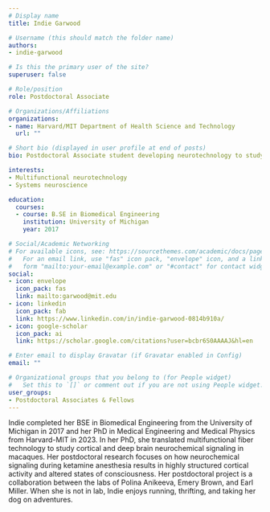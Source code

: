 ```yaml
---
# Display name
title: Indie Garwood

# Username (this should match the folder name)
authors:
- indie-garwood

# Is this the primary user of the site?
superuser: false

# Role/position
role: Postdoctoral Associate

# Organizations/Affiliations
organizations:
- name: Harvard/MIT Department of Health Science and Technology
  url: ""

# Short bio (displayed in user profile at end of posts)
bio: Postdoctoral Associate student developing neurotechnology to study anesthesia | Devoted dog + cat mom

interests:
- Multifunctional neurotechnology
- Systems neuroscience

education:
  courses:
  - course: B.SE in Biomedical Engineering
    institution: University of Michigan
    year: 2017

# Social/Academic Networking
# For available icons, see: https://sourcethemes.com/academic/docs/page-builder/#icons
#   For an email link, use "fas" icon pack, "envelope" icon, and a link in the
#   form "mailto:your-email@example.com" or "#contact" for contact widget.
social:
- icon: envelope
  icon_pack: fas
  link: mailto:garwood@mit.edu
- icon: linkedin
  icon_pack: fab
  link: https://www.linkedin.com/in/indie-garwood-0814b910a/
- icon: google-scholar
  icon_pack: ai
  link: https://scholar.google.com/citations?user=bcbr6S0AAAAJ&hl=en

# Enter email to display Gravatar (if Gravatar enabled in Config)
email: ""

# Organizational groups that you belong to (for People widget)
#   Set this to `[]` or comment out if you are not using People widget.
user_groups:
- Postdoctoral Associates & Fellows
---
```


Indie completed her BSE in Biomedical Engineering from the University of Michigan in 2017 and her PhD in Medical Engineering and Medical Physics from Harvard-MIT in 2023. In her PhD, she translated multifunctional fiber technology to study cortical and deep brain neurochemical signaling in macaques. Her postdoctoral research focuses on how neurochemical signaling during ketamine anesthesia results in highly structured cortical activity and altered states of consciousness. Her postdoctoral project is a collaboration between the labs of Polina Anikeeva, Emery Brown, and Earl Miller. When she is not in lab, Indie enjoys running, thrifting, and taking her dog on adventures.